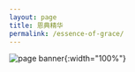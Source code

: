 ```yaml
---
layout: page
title: 恩典精华
permalink: /essence-of-grace/
---
```

![page banner](/assets/images/MCMC团队开幕.jpg){:width="100%"}